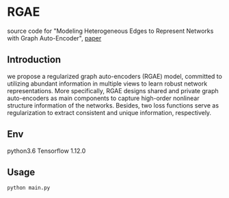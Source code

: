 # RGAE
source code for "Modeling Heterogeneous Edges to Represent Networks with Graph Auto-Encoder", [paper](https://arxiv.org/pdf/2103.07042.pdf)    
## Introduction
we propose a regularized graph auto-encoders (RGAE) model, committed to utilizing abundant information in multiple views to learn robust network representations. More specifically, RGAE designs shared and private graph auto-encoders as main components to capture high-order nonlinear structure information of the networks. Besides, two loss functions serve as regularization to extract consistent and unique information, respectively.
## Env
python3.6 Tensorflow 1.12.0
## Usage
``` python main.py ```

